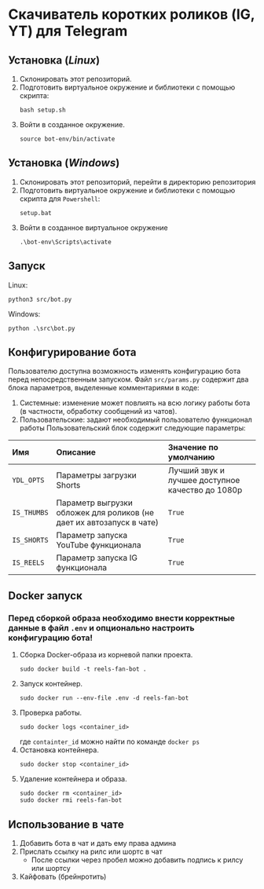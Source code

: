 # Скачиватель коротких роликов (IG, YT) для Telegram

## Установка (*Linux*)
1. Склонировать этот репозиторий.
2. Подготовить виртуальное окружение и библиотеки с помощью скрипта:
    ```
    bash setup.sh
    ```
3. Войти в созданное окружение.
    ```
    source bot-env/bin/activate
    ```


## Установка (*Windows*)
1. Склонировать этот репозиторий, перейти в директорию репозитория
2. Подготовить виртуальное окружение и библиотеки с помощью скрипта для `Powershell`:
    ```
    setup.bat
    ```
3. Войти в созданное виртуальное окружение
    ```
    .\bot-env\Scripts\activate
    ```


## Запуск
Linux:
```
python3 src/bot.py
```
Windows:
```
python .\src\bot.py
```


## Конфигурирование бота
Пользователю доступна возможность изменять конфигурацию бота перед непосредственным запуском.
Файл `src/params.py` содержит два блока параметров, выделенные комментариями в коде:
1. Системные: изменение может повлиять на всю логику работы бота (в частности, обработку сообщений из чатов).
2. Пользовательские: задают необходимый пользователю функционал работы
Пользовательский блок содержит следующие параметры:

| Имя         | Описание                  | Значение по умолчанию                  |
| :---------- | :------------------------ | :------------------------------------- |
| `YDL_OPTS`  | Параметры загрузки Shorts | Лучший звук и лучшее доступное качество до 1080p
| `IS_THUMBS` | Параметр выгрузки обложек для роликов (не дает их автозапуск в чате) | `True`
| `IS_SHORTS` | Параметр запуска YouTube функционала | `True`
| `IS_REELS`  | Параметр запуска IG функционала      | `True`



## Docker запуск
### Перед сборкой образа необходимо внести корректные данные в файл `.env` и опционально настроить конфигурацию бота!
1. Сборка Docker-образа из корневой папки проекта.
    ```
    sudo docker build -t reels-fan-bot .
    ```
2. Запуск контейнер.
    ```
    sudo docker run --env-file .env -d reels-fan-bot
    ```
3. Проверка работы.
    ```
    sudo docker logs <container_id>
    ```
    где `containter_id` можно найти по команде ```docker ps```
4. Остановка контейнера.
    ```
    sudo docker stop <container_id>
    ```
5. Удаление контейнера и образа.
    ```
    sudo docker rm <container_id>
    sudo docker rmi reels-fan-bot
    ```


## Использование в чате
1. Добавить бота в чат и дать ему права админа
2. Прислать ссылку на рилс или шортс в чат
    * После ссылки через пробел можно добавить подпись к рилсу или шортсу
3. Кайфовать (брейнротить)
